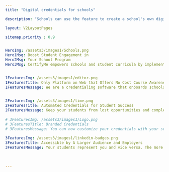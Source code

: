 ```yaml
---
title: "Digital credentials for schools"

description: "Schools can use the feature to create a school's own digital identity; this helps them build their brand and engage with potential students."

layout: V2LayoutPages

sitemap.priority : 0.9


HeroImg: /assets3/images1/Schools.png
Hero1Msg: Boost Student Engagement in 
Hero2Msg: Your School Program
Hero3Msg: CertifyMe empowers schools and student curricula by implementing smart and modern blockchain technology in the certification process.


1FeaturesImg: /assets3/images1/editor.png
1FeaturesTitle: Only Platform on Web that Offers No Cost Course Awareness Scheme
1FeaturesMessage: We are a credentialing software that onboards schools and educational institutions to assist both the organization and students in reaching their goals. By offering certificates and badges that are ideal to showcase achievements, we drive brand promotion. Our SaaS-based platform enables bank-level encryption for fraud prevention and protection from compromised reputation. 

                  
2FeaturesImg: /assets3/images1/time.png
2FeaturesTitle: Automated Credentials for Student Success
2FeaturesMessage: Keep your students from lost opportunities and complex challenges associated with credential verification and sharing. CertifyMe is the perfect solution to offer your students a seamless, stress-free credentialing experience. Integrating us in your existing LMSs is simple, time-saving, and cost-effective. We cut down the traditional certification workload from a day to 30 minutes. No matter which class format or learning experience you offer, we are easy to consolidate in all. We establish a badging experience that is fully branded and trackable. Not sure how it works? Check out our demo!
                  
# 3FeaturesImg: /assets3/images1/Logo.png
# 3FeaturesTitle: Branded Credentials
# 3FeaturesMessage: You can now customize your credentials with your school's domain, logo and footer. This makes it easy to make sure that you're creating a strong brand for your students and their accomplishments.
                  
3FeaturesImg: /assets3/images1/linkedin-badges.png
3FeaturesTitle: Accessible by A Larger Audience and Employers
3FeaturesMessage: Your students represent you and vice versa. The more students exhibit the certificates online, the better your brand presence becomes. Integrating us streamlines your virtual existence and gives you an edge over your competitors. Enabling us in your system provides you the flexibility to redesign the certificates and badges that echoes an authoritative brand image.<br>Our white labeling feature validates a credential that only consists of a student's academic information and achievements besides your institute name. Maintaining a seamless certification process is our goal. Choosing us as your certification partner also leverages the ease of social sharing.
                  
                  
                  
---
```

